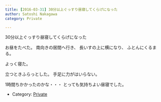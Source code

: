 ```yaml
---
title: [2016-03-31] 30分以上ぐっすり昼寝してくらげになった
author: Satoshi Nakagawa
category: Private

---
```


30分以上ぐっすり昼寝してくらげになった

 お昼をたべた。
南向きの居間へ行き、
長いすの上に横になり、
ふとんにくるまる。

 よっく寝た。

 立つときふらっとした。
手足に力がはいらない。

 1時間ちかかったのかな・・・
とっても気持ちよい昼寝でした。

- Category: [Private](https://merapano.github.io/categories.html#Private)

